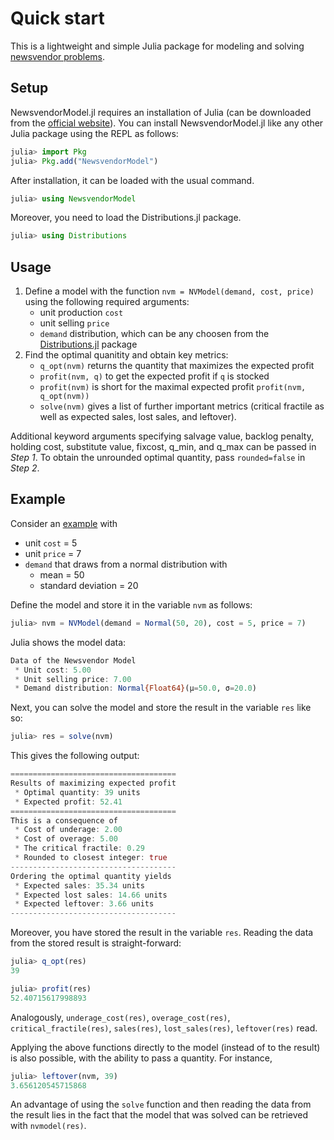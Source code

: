 # Quick start

This is a lightweight and simple Julia package for modeling and solving [newsvendor problems](https://en.wikipedia.org/wiki/Newsvendor_model).

## Setup

NewsvendorModel.jl requires an installation of Julia (can be downloaded from the [official website](https://julialang.org/)). You can install NewsvendorModel.jl like any other Julia package using the REPL as follows:


```julia
julia> import Pkg
julia> Pkg.add("NewsvendorModel")
```
After installation, it can be loaded with the usual command.
```julia
julia> using NewsvendorModel
```

Moreover, you need to load the Distributions.jl package.
```julia
julia> using Distributions
```

## Usage

1. Define a model with the function `nvm = NVModel(demand, cost, price)` using the following required arguments:
    - unit production `cost`
    - unit selling `price`
    - `demand` distribution, which can be any choosen from the [Distributions.jl](https://juliastats.org/Distributions.jl/latest/univariate/) package
2. Find the optimal quanitity and obtain key metrics: 
    - `q_opt(nvm)` returns the quantity that maximizes the expected profit
    - `profit(nvm, q)` to get the expected profit if `q` is stocked
    - `profit(nvm)` is short for the maximal expected profit `profit(nvm, q_opt(nvm))` 
    - `solve(nvm)` gives a list of further important metrics (critical fractile as well as expected sales, lost sales, and leftover).

Additional keyword arguments specifying salvage value, backlog penalty, holding cost, substitute value, fixcost, q_min, and q_max can be passed in *Step 1*. To obtain the unrounded optimal quantity, pass `rounded=false` in *Step 2*.



## Example

Consider an [example](https://en.wikipedia.org/wiki/Newsvendor_model#Numerical_examples) with 
  - unit `cost` = 5  
  - unit `price` = 7
  - `demand` that draws from a normal distribution with 
     - mean = 50 
     - standard deviation = 20

Define the model and store it in the variable `nvm` as follows:

```julia
julia> nvm = NVModel(demand = Normal(50, 20), cost = 5, price = 7)
```

Julia shows the model data:
```julia
Data of the Newsvendor Model
 * Unit cost: 5.00
 * Unit selling price: 7.00
 * Demand distribution: Normal{Float64}(μ=50.0, σ=20.0)
```

Next, you can solve the model and store the result in the variable `res` like so:
```julia
julia> res = solve(nvm)
```
This gives the following output:
```julia
=====================================
Results of maximizing expected profit
 * Optimal quantity: 39 units
 * Expected profit: 52.41
=====================================
This is a consequence of
 * Cost of underage: 2.00
 * Cost of overage: 5.00
 * The critical fractile: 0.29
 * Rounded to closest integer: true
-------------------------------------
Ordering the optimal quantity yields
 * Expected sales: 35.34 units
 * Expected lost sales: 14.66 units
 * Expected leftover: 3.66 units
-------------------------------------
```
Moreover, you have stored the result in the variable `res`. Reading the data from the stored result is straight-forward:
```julia
julia> q_opt(res)
39
```

```julia
julia> profit(res)
52.40715617998893
```

Analogously, `underage_cost(res)`, `overage_cost(res)`, `critical_fractile(res)`, `sales(res)`, `lost_sales(res)`, `leftover(res)` read. 

Applying the above functions directly to the model (instead of to the result) is also possible, with the ability to pass a quantity. For instance,  

```julia
julia> leftover(nvm, 39)
3.656120545715868
```

An advantage of using the `solve` function and then reading the data from the result lies in the fact that the model that was solved can be retrieved with `nvmodel(res)`.
